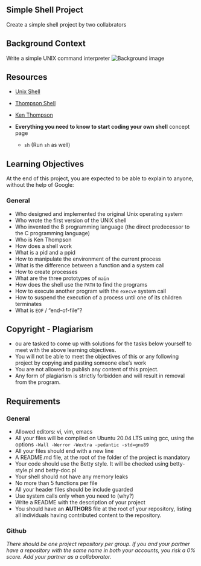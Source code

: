 ## Simple Shell Project
Create a simple shell project
by two collabrators

## Background Context
Write a simple UNIX command interpreter
![Background image](https://s3.amazonaws.com/intranet-projects-files/holbertonschool-low_level_programming/235/shell.jpeg)

## Resources
* [Unix Shell](https://en.wikipedia.org/wiki/Unix_shell)
* [Thompson Shell](https://en.wikipedia.org/wiki/Thompson_shell)
* [Ken Thompson](https://en.wikipedia.org/wiki/Ken_Thompson)
* **Everything you need to know to start coding your own shell** concept page

  * `sh` (Run `sh` as well)
## Learning Objectives
At the end of this project, you are expected to be able to explain to anyone, without the help of Google:
### General
* Who designed and implemented the original Unix operating system
* Who wrote the first version of the UNIX shell
* Who invented the B programming language (the direct predecessor to the C programming language)
* Who is Ken Thompson
* How does a shell work
* What is a pid and a ppid
* How to manipulate the environment of the current process
* What is the difference between a function and a system call
* How to create processes
* What are the three prototypes of `main`
* How does the shell use the `PATH` to find the programs
* How to execute another program with the `execve` system call
* How to suspend the execution of a process until one of its children terminates
* What is `EOF` / “end-of-file”?
## Copyright - Plagiarism
* ou are tasked to come up with solutions for the tasks below yourself to meet with the above learning objectives.
* You will not be able to meet the objectives of this or any following project by copying and pasting someone else’s work
* You are not allowed to publish any content of this project.
* Any form of plagiarism is strictly forbidden and will result in removal from the program.
## Requirements
### General
* Allowed editors: vi, vim, emacs
* All your files will be compiled on Ubuntu 20.04 LTS using gcc, using the options `-Wall -Werror -Wextra -pedantic -std=gnu89`
* All your files should end with a new line
* A README.md file, at the root of the folder of the project is mandatory
* Your code should use the Betty style. It will be checked using betty-style.pl and betty-doc.pl
* Your shell should not have any memory leaks
* No more than 5 functions per file
* All your header files should be include guarded
* Use system calls only when you need to (why?)
* Write a README with the description of your project
* You should have an **AUTHORS** file at the root of your repository, listing all individuals having contributed content to the repository.

### Github
*There should be one project repository per group. If you and your partner have a repository with the same name in both your accounts, you risk a 0% score. Add your partner as a collaborator.*
